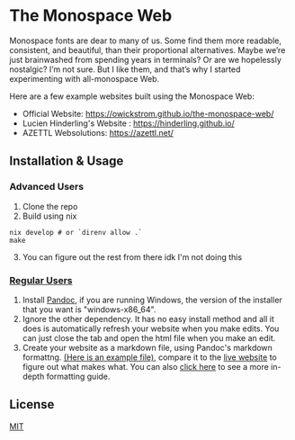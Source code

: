 # The Monospace Web

Monospace fonts are dear to many of us. Some find them more readable, consistent, and beautiful, than their proportional alternatives. Maybe we’re just brainwashed from spending years in terminals? Or are we hopelessly nostalgic? I’m not sure. But I like them, and that’s why I started experimenting with all-monospace Web.

Here are a few example websites built using the Monospace Web:
* Official Website: https://owickstrom.github.io/the-monospace-web/
* Lucien Hinderling's Website : https://hinderling.github.io/
* AZETTL Websolutions: https://azettl.net/

## Installation & Usage

### Advanced Users
1. Clone the repo
2. Build using nix
```
nix develop # or `direnv allow .`
make
```
3. You can figure out the rest from there idk I'm not doing this


### [Regular Users](https://pbs.twimg.com/media/GYWlOmEXQAA9nWF?format=png&name=small)
1. Install [Pandoc](https://pandoc.org/), if you are running Windows, the version of the installer that you want is "windows-x86_64".
2. Ignore the other dependency. It has no easy install method and all it does is automatically refresh your website when you make edits. You can just close the tab and open the html file when you make an edit.
3. Create your website as a markdown file, using Pandoc's markdown formattng. [(Here is an example file)](https://raw.githubusercontent.com/owickstrom/the-monospace-web/refs/heads/main/index.md), compare it to the [live website](https://owickstrom.github.io/the-monospace-web/) to figure out what makes what. You can also [click here](https://garrettgman.github.io/rmarkdown/authoring_pandoc_markdown.html) to see a more in-depth formatting guide.

## License

[MIT](LICENSE.md)
